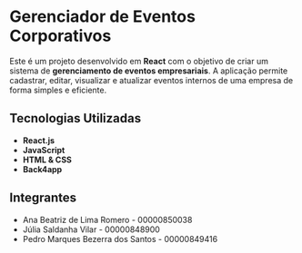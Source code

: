 # Gerenciador de Eventos Corporativos

Este é um projeto desenvolvido em **React** com o objetivo de criar um sistema de **gerenciamento de eventos empresariais**. A aplicação permite cadastrar, editar, visualizar e atualizar eventos internos de uma empresa de forma simples e eficiente.

## Tecnologias Utilizadas

- **React.js** 
- **JavaScript** 
- **HTML & CSS** 
- **Back4app**

## Integrantes
- Ana Beatriz de Lima Romero - 00000850038
- Júlia Saldanha Vilar - 00000848900
- Pedro Marques Bezerra dos Santos - 00000849416
